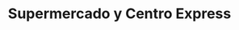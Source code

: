 ---
title: "Supermercado y Centro Express"
url: /purranque/supermercado-y-centro-express/
shop: supermercado
---